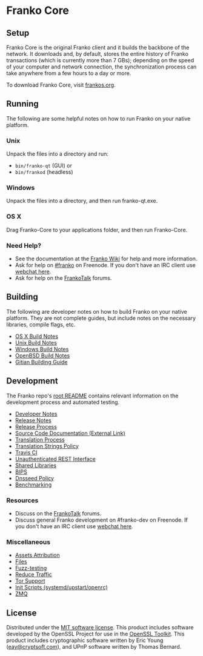 Franko Core
=============

Setup
---------------------
Franko Core is the original Franko client and it builds the backbone of the network. It downloads and, by default, stores the entire history of Franko transactions (which is currently more than 7 GBs); depending on the speed of your computer and network connection, the synchronization process can take anywhere from a few hours to a day or more.

To download Franko Core, visit [frankos.org](https://frankos.org).

Running
---------------------
The following are some helpful notes on how to run Franko on your native platform.

### Unix

Unpack the files into a directory and run:

- `bin/franko-qt` (GUI) or
- `bin/frankod` (headless)

### Windows

Unpack the files into a directory, and then run franko-qt.exe.

### OS X

Drag Franko-Core to your applications folder, and then run Franko-Core.

### Need Help?

* See the documentation at the [Franko Wiki](https://franko.info/)
for help and more information.
* Ask for help on [#franko](http://webchat.freenode.net?channels=franko) on Freenode. If you don't have an IRC client use [webchat here](http://webchat.freenode.net?channels=franko).
* Ask for help on the [FrankoTalk](https://frankotalk.io/) forums.

Building
---------------------
The following are developer notes on how to build Franko on your native platform. They are not complete guides, but include notes on the necessary libraries, compile flags, etc.

- [OS X Build Notes](build-osx.md)
- [Unix Build Notes](build-unix.md)
- [Windows Build Notes](build-windows.md)
- [OpenBSD Build Notes](build-openbsd.md)
- [Gitian Building Guide](gitian-building.md)

Development
---------------------
The Franko repo's [root README](/README.md) contains relevant information on the development process and automated testing.

- [Developer Notes](developer-notes.md)
- [Release Notes](release-notes.md)
- [Release Process](release-process.md)
- [Source Code Documentation (External Link)](https://dev.visucore.com/franko/doxygen/)
- [Translation Process](translation_process.md)
- [Translation Strings Policy](translation_strings_policy.md)
- [Travis CI](travis-ci.md)
- [Unauthenticated REST Interface](REST-interface.md)
- [Shared Libraries](shared-libraries.md)
- [BIPS](bips.md)
- [Dnsseed Policy](dnsseed-policy.md)
- [Benchmarking](benchmarking.md)

### Resources
* Discuss on the [FrankoTalk](https://frankotalk.io/) forums.
* Discuss general Franko development on #franko-dev on Freenode. If you don't have an IRC client use [webchat here](http://webchat.freenode.net/?channels=franko-dev).

### Miscellaneous
- [Assets Attribution](assets-attribution.md)
- [Files](files.md)
- [Fuzz-testing](fuzzing.md)
- [Reduce Traffic](reduce-traffic.md)
- [Tor Support](tor.md)
- [Init Scripts (systemd/upstart/openrc)](init.md)
- [ZMQ](zmq.md)

License
---------------------
Distributed under the [MIT software license](/COPYING).
This product includes software developed by the OpenSSL Project for use in the [OpenSSL Toolkit](https://www.openssl.org/). This product includes
cryptographic software written by Eric Young ([eay@cryptsoft.com](mailto:eay@cryptsoft.com)), and UPnP software written by Thomas Bernard.
